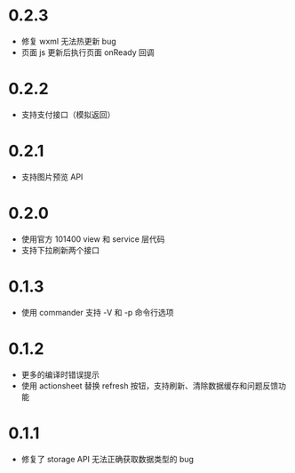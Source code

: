 # 0.2.3

* 修复 wxml 无法热更新 bug
* 页面 js 更新后执行页面 onReady 回调

# 0.2.2

* 支持支付接口（模拟返回）

# 0.2.1

* 支持图片预览 API

# 0.2.0

* 使用官方 101400 view 和 service 层代码
* 支持下拉刷新两个接口

# 0.1.3

* 使用 commander 支持 -V 和 -p 命令行选项

# 0.1.2

* 更多的编译时错误提示
* 使用 actionsheet 替换 refresh 按钮，支持刷新、清除数据缓存和问题反馈功能

# 0.1.1

* 修复了 storage API 无法正确获取数据类型的 bug
